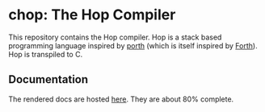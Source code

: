 # chop: The Hop Compiler

This repository contains the Hop compiler. Hop is a stack based
programming language inspired by [porth](https://gitlab.com/tsoding/porth)
(which is itself inspired by [Forth](https://en.wikipedia.org/wiki/Forth_(programming_language))).
Hop is transpiled to C.

## Documentation

The rendered docs are hosted [here](https://hadrian-reppas.github.io/hop).
They are about 80% complete.

